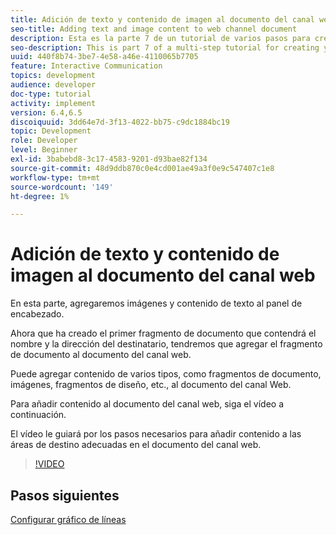 ```yaml
---
title: Adición de texto y contenido de imagen al documento del canal web
seo-title: Adding text and image content to web channel document
description: Esta es la parte 7 de un tutorial de varios pasos para crear su primer documento de comunicaciones interactivas. En esta parte, agregaremos imágenes y contenido de texto al panel de encabezado.
seo-description: This is part 7 of a multi-step tutorial for creating your first interactive communications document. In this part, we will add images and text content to the header panel.
uuid: 440f8b74-3be7-4e58-a46e-4110065b7705
feature: Interactive Communication
topics: development
audience: developer
doc-type: tutorial
activity: implement
version: 6.4,6.5
discoiquuid: 3dd64e7d-3f13-4022-bb75-c9dc1884bc19
topic: Development
role: Developer
level: Beginner
exl-id: 3babebd8-3c17-4583-9201-d93bae82f134
source-git-commit: 48d9ddb870c0e4cd001ae49a3f0e9c547407c1e8
workflow-type: tm+mt
source-wordcount: '149'
ht-degree: 1%

---
```


# Adición de texto y contenido de imagen al documento del canal web

En esta parte, agregaremos imágenes y contenido de texto al panel de encabezado.

Ahora que ha creado el primer fragmento de documento que contendrá el nombre y la dirección del destinatario, tendremos que agregar el fragmento de documento al documento del canal web.

Puede agregar contenido de varios tipos, como fragmentos de documento, imágenes, fragmentos de diseño, etc., al documento del canal Web.

Para añadir contenido al documento del canal web, siga el vídeo a continuación.

El vídeo le guiará por los pasos necesarios para añadir contenido a las áreas de destino adecuadas en el documento del canal web.

>[!VIDEO](https://video.tv.adobe.com/v/22359?quality=12&learn=on)

## Pasos siguientes

[Configurar gráfico de líneas](./parteight.md)
